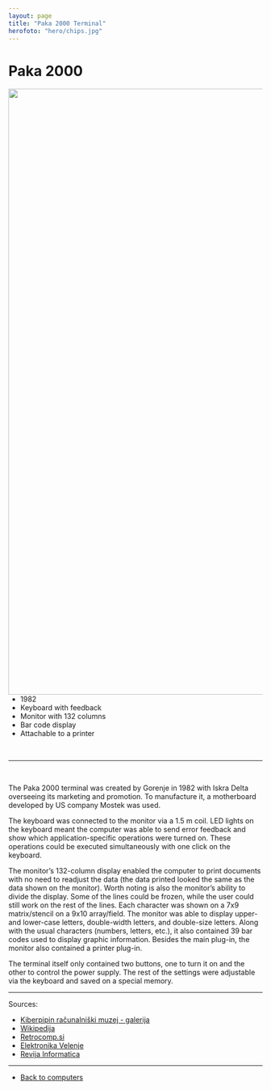 ```yaml
---
layout: page
title: "Paka 2000 Terminal"
herofoto: "hero/chips.jpg"
---
```


# Paka 2000

<img style="float: right; height: 30vh;" src="{{site.baseurl}}/assets/img/Paka/paka2000.jpg">

<br>

 - 1982
 - Keyboard with feedback
 - Monitor with 132 columns
 - Bar code display
 - Attachable to a printer

<br>


------

<br>

The Paka 2000 terminal was created by Gorenje in 1982 with Iskra Delta overseeing its marketing and promotion.  To manufacture it, a motherboard developed by US company Mostek was used.

The keyboard was connected to the monitor via a 1.5 m coil. LED lights on the keyboard meant the computer was able to send error feedback and show which application-specific operations were turned on. These operations could be executed simultaneously with one click on the keyboard.

The monitor’s 132-column display enabled the computer to print documents with no need to readjust the data (the data printed looked the same as the data shown on the monitor). Worth noting is also the monitor’s ability to divide the display. Some of the lines could be frozen, while the user could still work on the rest of the lines. Each character was shown on a 7x9 matrix/stencil on a 9x10 array/field. The monitor was able to display upper- and lower-case letters, double-width letters, and double-size letters. Along with the usual characters (numbers, letters, etc.), it also contained 39 bar codes used to display graphic information. Besides the main plug-in, the monitor also contained a printer plug-in.

The terminal itself only contained two buttons, one to turn it on and the other to control the power supply. The rest of the settings were adjustable via the keyboard and saved on a special memory.

------

Sources:
 - [Kiberpipin računalniški muzej - galerija](http://kiberpipin.racunalniski-muzej.si/gallery/main.php?g2_itemId=2998)
 - [Wikipedija](https://sl.wikipedia.org/wiki/Nagrada_za_iznajdbe_in_tehni%C4%8Dne_izbolj%C5%A1ave#1980)
 - [Retrocomp.si](http://www.retrocomp.si/cms/2018/01/11/gorenje-zaslonski-terminal-paka-100/)
 - [Elektronika Velenje](https://elektronikavelenje.blogspot.com/2008/07/oddelek-prpn.html)
 - [Revija Informatica](https://www.dlib.si/stream/URN:NBN:SI:DOC-CUZZTRTY/939e2643-262e-421f-8553-3b7853e2982a/PDF)

------

- [Back to computers]({{site.baseurl}}/en/computers)
